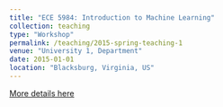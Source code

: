 ```yaml
---
title: "ECE 5984: Introduction to Machine Learning"
collection: teaching
type: "Workshop"
permalink: /teaching/2015-spring-teaching-1
venue: "University 1, Department"
date: 2015-01-01
location: "Blacksburg, Virginia, US"
---
```


[More details here](https://filebox.ece.vt.edu/~s15ece5984/)
